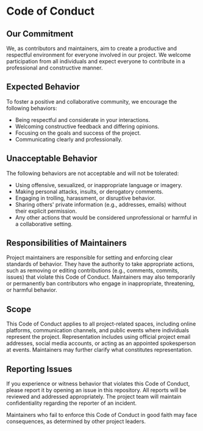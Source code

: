# Code of Conduct

## Our Commitment

We, as contributors and maintainers, aim to create a productive and respectful environment for everyone involved in our project. We welcome participation from all individuals and expect everyone to contribute in a professional and constructive manner.

## Expected Behavior

To foster a positive and collaborative community, we encourage the following behaviors:

* Being respectful and considerate in your interactions.
* Welcoming constructive feedback and differing opinions.
* Focusing on the goals and success of the project.
* Communicating clearly and professionally.

## Unacceptable Behavior

The following behaviors are not acceptable and will not be tolerated:

* Using offensive, sexualized, or inappropriate language or imagery.
* Making personal attacks, insults, or derogatory comments.
* Engaging in trolling, harassment, or disruptive behavior.
* Sharing others' private information (e.g., addresses, emails) without their explicit permission.
* Any other actions that would be considered unprofessional or harmful in a collaborative setting.

## Responsibilities of Maintainers

Project maintainers are responsible for setting and enforcing clear standards of behavior. They have the authority to take appropriate actions, such as removing or editing contributions (e.g., comments, commits, issues) that violate this Code of Conduct. Maintainers may also temporarily or permanently ban contributors who engage in inappropriate, threatening, or harmful behavior.

## Scope

This Code of Conduct applies to all project-related spaces, including online platforms, communication channels, and public events where individuals represent the project. Representation includes using official project email addresses, social media accounts, or acting as an appointed spokesperson at events. Maintainers may further clarify what constitutes representation.

## Reporting Issues

If you experience or witness behavior that violates this Code of Conduct, please report it by opening an issue in this repository. All reports will be reviewed and addressed appropriately. The project team will maintain confidentiality regarding the reporter of an incident.

Maintainers who fail to enforce this Code of Conduct in good faith may face consequences, as determined by other project leaders.
